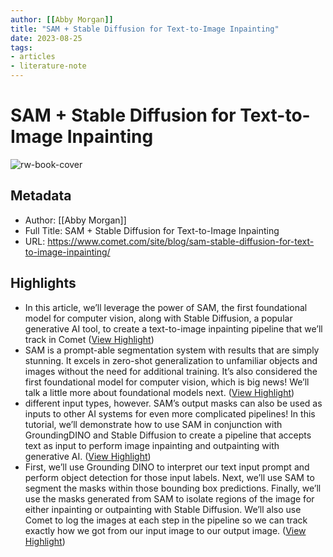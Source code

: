 ```yaml
---
author: [[Abby Morgan]]
title: "SAM + Stable Diffusion for Text-to-Image Inpainting"
date: 2023-08-25
tags: 
- articles
- literature-note
---
```

# SAM + Stable Diffusion for Text-to-Image Inpainting

![rw-book-cover](https://www.comet.com/site/wp-content/uploads/2023/06/Untitled-design.png)

## Metadata
- Author: [[Abby Morgan]]
- Full Title: SAM + Stable Diffusion for Text-to-Image Inpainting
- URL: https://www.comet.com/site/blog/sam-stable-diffusion-for-text-to-image-inpainting/

## Highlights
- In this article, we’ll leverage the power of SAM, the first foundational model for computer vision, along with Stable Diffusion, a popular generative AI tool, to create a text-to-image inpainting pipeline that we’ll track in Comet ([View Highlight](https://read.readwise.io/read/01h44bf49ea5vdrwzhefss0635))
- SAM is a prompt-able segmentation system with results that are simply stunning. It excels in zero-shot generalization to unfamiliar objects and images without the need for additional training. It’s also considered the first foundational model for computer vision, which is big news! We’ll talk a little more about foundational models next. ([View Highlight](https://read.readwise.io/read/01h44bfctbxw76057vqb4d05ah))
- different input types, however. SAM’s output masks can also be used as inputs to other AI systems for even more complicated pipelines! In this tutorial, we’ll demonstrate how to use SAM in conjunction with GroundingDINO and Stable Diffusion to create a pipeline that accepts text as input to perform image inpainting and outpainting with generative AI.
  [](http://https://colab.research.google.com/drive/1B7L4cork9UFTtIB02EntjiZRLYuqJS2b#scrollTo=3djVqDbQz4RO) ([View Highlight](https://read.readwise.io/read/01h44cdk0amfsn2770ewcs1a86))
- First, we’ll use Grounding DINO to interpret our text input prompt and perform object detection for those input labels. Next, we’ll use SAM to segment the masks within those bounding box predictions. Finally, we’ll use the masks generated from SAM to isolate regions of the image for either inpainting or outpainting with Stable Diffusion. We’ll also use Comet to log the images at each step in the pipeline so we can track exactly how we got from our input image to our output image. ([View Highlight](https://read.readwise.io/read/01h44ce1z8tbwaxd0bt417k5s3))
